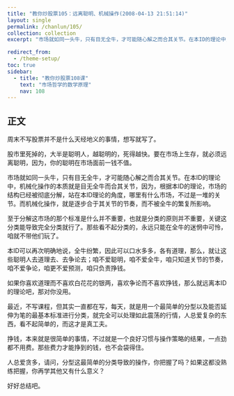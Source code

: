 ```yaml
---
title: "教你炒股票105：远离聪明、机械操作(2008-04-13 21:51:14)"
layout: single
permalink: /chanlun/105/
collection: collection
excerpt: "市场就如同一头牛，只有目无全牛，才可能随心解之而合其关节。在本ID的理论中，机械化操作的本质就是目无全牛而合其关节，因为，根据本ID的理论，市场的结构已经被彻底分解，站在本ID理论的角度，哪里有什么市场，不过是一堆的关节。而机械化操作，就是逐步合于其关节的节奏，而不被全牛的繁复所影响。"

redirect_from:
  - /theme-setup/
toc: true
sidebar:
  - title: "教你炒股票108课"
    text: "市场哲学的数学原理"
    nav: 108
---
```

## 正文

周末不写股票并不是什么天经地义的事情，想写就写了。

股市里死掉的，大半是聪明人，越聪明的，死得越快。要在市场上生存，就必须远离聪明，因为，你的聪明在市场面前一钱不值。

市场就如同一头牛，只有目无全牛，才可能随心解之而合其关节。在本ID的理论中，机械化操作的本质就是目无全牛而合其关节，因为，根据本ID的理论，市场的结构已经被彻底分解，站在本ID理论的角度，哪里有什么市场，不过是一堆的关节。而机械化操作，就是逐步合于其关节的节奏，而不被全牛的繁复所影响。

至于分解这市场的那个标准是什么并不重要，也就是分类的原则并不重要，关键这分类能导致完全分类就行了。那些看不起分类的，永远只能在全牛的迷惘中可怜，咱就不带他们玩了。

本ID可以再次明确地说，全牛纷繁，因此可以口水多多，各有道理，那么，就让这些聪明人去道理去、去争论去；咱不爱聪明，咱不爱全牛，咱只知道关节的节奏，咱不爱争论，咱更不爱预测，咱只负责挣钱。

如果你喜欢道理而不喜欢白花花的银两，喜欢争论而不喜欢挣钱，那么就远离本ID的理论吧，那对你没用。

最近，不写课程，但其实一直都在写，每天，就是用一个最简单的分型以及能否延伸为笔的最基本标准进行分类，就完全可以处理如此震荡的行情，人总爱复杂的东西，看不起简单的，而这才是真工夫。

挣钱，本来就是很简单的事情，不过就是一个良好习惯与操作策略的结果，一点劲都不用费。那些费力才能挣到的钱，也不会袋得住。

人总爱贪多，请问，分型这最简单的分类导致的操作，你把握了吗？如果这都没熟练把握，你再学其他又有什么意义？

好好总结吧。